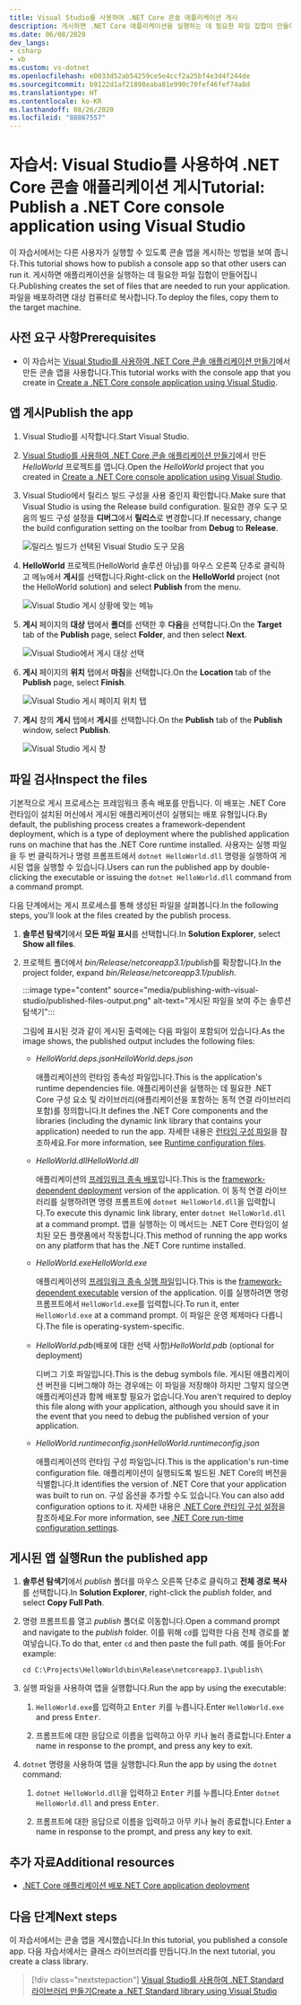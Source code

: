```yaml
---
title: Visual Studio를 사용하여 .NET Core 콘솔 애플리케이션 게시
description: 게시하면 .NET Core 애플리케이션을 실행하는 데 필요한 파일 집합이 만들어집니다.
ms.date: 06/08/2020
dev_langs:
- csharp
- vb
ms.custom: vs-dotnet
ms.openlocfilehash: e0033d52ab54259ce5e4ccf2a25bf4e3d4f244de
ms.sourcegitcommit: b9122d1af21898eaba81e990c70fef46fef74a8d
ms.translationtype: HT
ms.contentlocale: ko-KR
ms.lasthandoff: 08/26/2020
ms.locfileid: "88867557"
---
```

# <a name="tutorial-publish-a-net-core-console-application-using-visual-studio"></a><span data-ttu-id="98c83-103">자습서: Visual Studio를 사용하여 .NET Core 콘솔 애플리케이션 게시</span><span class="sxs-lookup"><span data-stu-id="98c83-103">Tutorial: Publish a .NET Core console application using Visual Studio</span></span>

<span data-ttu-id="98c83-104">이 자습서에서는 다른 사용자가 실행할 수 있도록 콘솔 앱을 게시하는 방법을 보여 줍니다.</span><span class="sxs-lookup"><span data-stu-id="98c83-104">This tutorial shows how to publish a console app so that other users can run it.</span></span> <span data-ttu-id="98c83-105">게시하면 애플리케이션을 실행하는 데 필요한 파일 집합이 만들어집니다.</span><span class="sxs-lookup"><span data-stu-id="98c83-105">Publishing creates the set of files that are needed to run your application.</span></span> <span data-ttu-id="98c83-106">파일을 배포하려면 대상 컴퓨터로 복사합니다.</span><span class="sxs-lookup"><span data-stu-id="98c83-106">To deploy the files, copy them to the target machine.</span></span>

## <a name="prerequisites"></a><span data-ttu-id="98c83-107">사전 요구 사항</span><span class="sxs-lookup"><span data-stu-id="98c83-107">Prerequisites</span></span>

- <span data-ttu-id="98c83-108">이 자습서는 [Visual Studio를 사용하여 .NET Core 콘솔 애플리케이션 만들기](with-visual-studio.md)에서 만든 콘솔 앱을 사용합니다.</span><span class="sxs-lookup"><span data-stu-id="98c83-108">This tutorial works with the console app that you create in [Create a .NET Core console application using Visual Studio](with-visual-studio.md).</span></span>

## <a name="publish-the-app"></a><span data-ttu-id="98c83-109">앱 게시</span><span class="sxs-lookup"><span data-stu-id="98c83-109">Publish the app</span></span>

1. <span data-ttu-id="98c83-110">Visual Studio를 시작합니다.</span><span class="sxs-lookup"><span data-stu-id="98c83-110">Start Visual Studio.</span></span>

1. <span data-ttu-id="98c83-111">[Visual Studio를 사용하여 .NET Core 콘솔 애플리케이션 만들기](with-visual-studio.md)에서 만든 *HelloWorld* 프로젝트를 엽니다.</span><span class="sxs-lookup"><span data-stu-id="98c83-111">Open the *HelloWorld* project that you created in [Create a .NET Core console application using Visual Studio](with-visual-studio.md).</span></span>

1. <span data-ttu-id="98c83-112">Visual Studio에서 릴리스 빌드 구성을 사용 중인지 확인합니다.</span><span class="sxs-lookup"><span data-stu-id="98c83-112">Make sure that Visual Studio is using the Release build configuration.</span></span> <span data-ttu-id="98c83-113">필요한 경우 도구 모음의 빌드 구성 설정을 **디버그**에서 **릴리스**로 변경합니다.</span><span class="sxs-lookup"><span data-stu-id="98c83-113">If necessary, change the build configuration setting on the toolbar from **Debug** to **Release**.</span></span>

   ![릴리스 빌드가 선택된 Visual Studio 도구 모음](media/publishing-with-visual-studio/visual-studio-toolbar-release.png)

1. <span data-ttu-id="98c83-115">**HelloWorld** 프로젝트(HelloWorld 솔루션 아님)를 마우스 오른쪽 단추로 클릭하고 메뉴에서 **게시**를 선택합니다.</span><span class="sxs-lookup"><span data-stu-id="98c83-115">Right-click on the **HelloWorld** project (not the HelloWorld solution) and select **Publish** from the menu.</span></span>

   ![Visual Studio 게시 상황에 맞는 메뉴](media/publishing-with-visual-studio/publish-context-menu.png)

1. <span data-ttu-id="98c83-117">**게시** 페이지의 **대상** 탭에서 **폴더**를 선택한 후 **다음**을 선택합니다.</span><span class="sxs-lookup"><span data-stu-id="98c83-117">On the **Target** tab of the **Publish** page, select **Folder**, and then select **Next**.</span></span>

   ![Visual Studio에서 게시 대상 선택](media/publishing-with-visual-studio/pick-publish-target.png)

1. <span data-ttu-id="98c83-119">**게시** 페이지의 **위치** 탭에서 **마침**을 선택합니다.</span><span class="sxs-lookup"><span data-stu-id="98c83-119">On the **Location** tab of the **Publish** page, select **Finish**.</span></span>

   ![Visual Studio 게시 페이지 위치 탭](media/publishing-with-visual-studio/publish-page-loc-tab.png)

1. <span data-ttu-id="98c83-121">**게시** 창의 **게시** 탭에서 **게시**를 선택합니다.</span><span class="sxs-lookup"><span data-stu-id="98c83-121">On the **Publish** tab of the **Publish** window, select **Publish**.</span></span>

   ![Visual Studio 게시 창](media/publishing-with-visual-studio/publish-page.png)

## <a name="inspect-the-files"></a><span data-ttu-id="98c83-123">파일 검사</span><span class="sxs-lookup"><span data-stu-id="98c83-123">Inspect the files</span></span>

<span data-ttu-id="98c83-124">기본적으로 게시 프로세스는 프레임워크 종속 배포를 만듭니다. 이 배포는 .NET Core 런타임이 설치된 머신에서 게시된 애플리케이션이 실행되는 배포 유형입니다.</span><span class="sxs-lookup"><span data-stu-id="98c83-124">By default, the publishing process creates a framework-dependent deployment, which is a type of deployment where the published application runs on machine that has the .NET Core runtime installed.</span></span> <span data-ttu-id="98c83-125">사용자는 실행 파일을 두 번 클릭하거나 명령 프롬프트에서 `dotnet HelloWorld.dll` 명령을 실행하여 게시된 앱을 실행할 수 있습니다.</span><span class="sxs-lookup"><span data-stu-id="98c83-125">Users can run the published app by double-clicking the executable or issuing the `dotnet HelloWorld.dll` command from a command prompt.</span></span>

<span data-ttu-id="98c83-126">다음 단계에서는 게시 프로세스를 통해 생성된 파일을 살펴봅니다.</span><span class="sxs-lookup"><span data-stu-id="98c83-126">In the following steps, you'll look at the files created by the publish process.</span></span>

1. <span data-ttu-id="98c83-127">**솔루션 탐색기**에서 **모든 파일 표시**를 선택합니다.</span><span class="sxs-lookup"><span data-stu-id="98c83-127">In **Solution Explorer**, select **Show all files**.</span></span>

1. <span data-ttu-id="98c83-128">프로젝트 폴더에서 *bin/Release/netcoreapp3.1/publish*를 확장합니다.</span><span class="sxs-lookup"><span data-stu-id="98c83-128">In the project folder, expand *bin/Release/netcoreapp3.1/publish*.</span></span>

   :::image type="content" source="media/publishing-with-visual-studio/published-files-output.png" alt-text="게시된 파일을 보여 주는 솔루션 탐색기":::

   <span data-ttu-id="98c83-130">그림에 표시된 것과 같이 게시된 출력에는 다음 파일이 포함되어 있습니다.</span><span class="sxs-lookup"><span data-stu-id="98c83-130">As the image shows, the published output includes the following files:</span></span>

   * <span data-ttu-id="98c83-131">*HelloWorld.deps.json*</span><span class="sxs-lookup"><span data-stu-id="98c83-131">*HelloWorld.deps.json*</span></span>

      <span data-ttu-id="98c83-132">애플리케이션의 런타임 종속성 파일입니다.</span><span class="sxs-lookup"><span data-stu-id="98c83-132">This is the application's runtime dependencies file.</span></span> <span data-ttu-id="98c83-133">애플리케이션을 실행하는 데 필요한 .NET Core 구성 요소 및 라이브러리(애플리케이션을 포함하는 동적 연결 라이브러리 포함)를 정의합니다.</span><span class="sxs-lookup"><span data-stu-id="98c83-133">It defines the .NET Core components and the libraries (including the dynamic link library that contains your application) needed to run the app.</span></span> <span data-ttu-id="98c83-134">자세한 내용은 [런타임 구성 파일](https://github.com/dotnet/cli/blob/85ca206d84633d658d7363894c4ea9d59e515c1a/Documentation/specs/runtime-configuration-file.md)을 참조하세요.</span><span class="sxs-lookup"><span data-stu-id="98c83-134">For more information, see [Runtime configuration files](https://github.com/dotnet/cli/blob/85ca206d84633d658d7363894c4ea9d59e515c1a/Documentation/specs/runtime-configuration-file.md).</span></span>

   * <span data-ttu-id="98c83-135">*HelloWorld.dll*</span><span class="sxs-lookup"><span data-stu-id="98c83-135">*HelloWorld.dll*</span></span>

      <span data-ttu-id="98c83-136">애플리케이션의 [프레임워크 종속 배포](../deploying/deploy-with-cli.md#framework-dependent-deployment)입니다.</span><span class="sxs-lookup"><span data-stu-id="98c83-136">This is the [framework-dependent deployment](../deploying/deploy-with-cli.md#framework-dependent-deployment) version of the application.</span></span> <span data-ttu-id="98c83-137">이 동적 연결 라이브러리를 실행하려면 명령 프롬프트에 `dotnet HelloWorld.dll`을 입력합니다.</span><span class="sxs-lookup"><span data-stu-id="98c83-137">To execute this dynamic link library, enter `dotnet HelloWorld.dll` at a command prompt.</span></span> <span data-ttu-id="98c83-138">앱을 실행하는 이 메서드는 .NET Core 런타임이 설치된 모든 플랫폼에서 작동합니다.</span><span class="sxs-lookup"><span data-stu-id="98c83-138">This method of running the app works on any platform that has the .NET Core runtime installed.</span></span>

   * <span data-ttu-id="98c83-139">*HelloWorld.exe*</span><span class="sxs-lookup"><span data-stu-id="98c83-139">*HelloWorld.exe*</span></span>

      <span data-ttu-id="98c83-140">애플리케이션의 [프레임워크 종속 실행 파일](../deploying/deploy-with-cli.md#framework-dependent-executable)입니다.</span><span class="sxs-lookup"><span data-stu-id="98c83-140">This is the [framework-dependent executable](../deploying/deploy-with-cli.md#framework-dependent-executable) version of the application.</span></span> <span data-ttu-id="98c83-141">이를 실행하려면 명령 프롬프트에서 `HelloWorld.exe`를 입력합니다.</span><span class="sxs-lookup"><span data-stu-id="98c83-141">To run it, enter `HelloWorld.exe` at a command prompt.</span></span> <span data-ttu-id="98c83-142">이 파일은 운영 체제마다 다릅니다.</span><span class="sxs-lookup"><span data-stu-id="98c83-142">The file is operating-system-specific.</span></span>

   * <span data-ttu-id="98c83-143">*HelloWorld.pdb*(배포에 대한 선택 사항)</span><span class="sxs-lookup"><span data-stu-id="98c83-143">*HelloWorld.pdb* (optional for deployment)</span></span>

      <span data-ttu-id="98c83-144">디버그 기호 파일입니다.</span><span class="sxs-lookup"><span data-stu-id="98c83-144">This is the debug symbols file.</span></span> <span data-ttu-id="98c83-145">게시된 애플리케이션 버전을 디버그해야 하는 경우에는 이 파일을 저장해야 하지만 그렇지 않으면 애플리케이션과 함께 배포할 필요가 없습니다.</span><span class="sxs-lookup"><span data-stu-id="98c83-145">You aren't required to deploy this file along with your application, although you should save it in the event that you need to debug the published version of your application.</span></span>

   * <span data-ttu-id="98c83-146">*HelloWorld.runtimeconfig.json*</span><span class="sxs-lookup"><span data-stu-id="98c83-146">*HelloWorld.runtimeconfig.json*</span></span>

      <span data-ttu-id="98c83-147">애플리케이션의 런타임 구성 파일입니다.</span><span class="sxs-lookup"><span data-stu-id="98c83-147">This is the application's run-time configuration file.</span></span> <span data-ttu-id="98c83-148">애플리케이션이 실행되도록 빌드된 .NET Core의 버전을 식별합니다.</span><span class="sxs-lookup"><span data-stu-id="98c83-148">It identifies the version of .NET Core that your application was built to run on.</span></span> <span data-ttu-id="98c83-149">구성 옵션을 추가할 수도 있습니다.</span><span class="sxs-lookup"><span data-stu-id="98c83-149">You can also add configuration options to it.</span></span> <span data-ttu-id="98c83-150">자세한 내용은 [.NET Core 런타임 구성 설정](../run-time-config/index.md#runtimeconfigjson)을 참조하세요.</span><span class="sxs-lookup"><span data-stu-id="98c83-150">For more information, see [.NET Core run-time configuration settings](../run-time-config/index.md#runtimeconfigjson).</span></span>

## <a name="run-the-published-app"></a><span data-ttu-id="98c83-151">게시된 앱 실행</span><span class="sxs-lookup"><span data-stu-id="98c83-151">Run the published app</span></span>

1. <span data-ttu-id="98c83-152">**솔루션 탐색기**에서 *publish* 폴더를 마우스 오른쪽 단추로 클릭하고 **전체 경로 복사**를 선택합니다.</span><span class="sxs-lookup"><span data-stu-id="98c83-152">In **Solution Explorer**, right-click the *publish* folder, and select **Copy Full Path**.</span></span>

1. <span data-ttu-id="98c83-153">명령 프롬프트를 열고 *publish* 폴더로 이동합니다.</span><span class="sxs-lookup"><span data-stu-id="98c83-153">Open a command prompt and navigate to the *publish* folder.</span></span> <span data-ttu-id="98c83-154">이를 위해 `cd`를 입력한 다음 전체 경로를 붙여넣습니다.</span><span class="sxs-lookup"><span data-stu-id="98c83-154">To do that, enter `cd` and then paste the full path.</span></span> <span data-ttu-id="98c83-155">예를 들어:</span><span class="sxs-lookup"><span data-stu-id="98c83-155">For example:</span></span>

   ```console
   cd C:\Projects\HelloWorld\bin\Release\netcoreapp3.1\publish\
   ```

1. <span data-ttu-id="98c83-156">실행 파일을 사용하여 앱을 실행합니다.</span><span class="sxs-lookup"><span data-stu-id="98c83-156">Run the app by using the executable:</span></span>

   1. <span data-ttu-id="98c83-157">`HelloWorld.exe`를 입력하고 <kbd>Enter</kbd> 키를 누릅니다.</span><span class="sxs-lookup"><span data-stu-id="98c83-157">Enter `HelloWorld.exe` and press <kbd>Enter</kbd>.</span></span>

   1. <span data-ttu-id="98c83-158">프롬프트에 대한 응답으로 이름을 입력하고 아무 키나 눌러 종료합니다.</span><span class="sxs-lookup"><span data-stu-id="98c83-158">Enter a name in response to the prompt, and press any key to exit.</span></span>

1. <span data-ttu-id="98c83-159">`dotnet` 명령을 사용하여 앱을 실행합니다.</span><span class="sxs-lookup"><span data-stu-id="98c83-159">Run the app by using the `dotnet` command:</span></span>

   1. <span data-ttu-id="98c83-160">`dotnet HelloWorld.dll`을 입력하고 <kbd>Enter</kbd> 키를 누릅니다.</span><span class="sxs-lookup"><span data-stu-id="98c83-160">Enter `dotnet HelloWorld.dll` and press <kbd>Enter</kbd>.</span></span>

   1. <span data-ttu-id="98c83-161">프롬프트에 대한 응답으로 이름을 입력하고 아무 키나 눌러 종료합니다.</span><span class="sxs-lookup"><span data-stu-id="98c83-161">Enter a name in response to the prompt, and press any key to exit.</span></span>

## <a name="additional-resources"></a><span data-ttu-id="98c83-162">추가 자료</span><span class="sxs-lookup"><span data-stu-id="98c83-162">Additional resources</span></span>

- [<span data-ttu-id="98c83-163">.NET Core 애플리케이션 배포</span><span class="sxs-lookup"><span data-stu-id="98c83-163">.NET Core application deployment</span></span>](../deploying/index.md)

## <a name="next-steps"></a><span data-ttu-id="98c83-164">다음 단계</span><span class="sxs-lookup"><span data-stu-id="98c83-164">Next steps</span></span>

<span data-ttu-id="98c83-165">이 자습서에서는 콘솔 앱을 게시했습니다.</span><span class="sxs-lookup"><span data-stu-id="98c83-165">In this tutorial, you published a console app.</span></span> <span data-ttu-id="98c83-166">다음 자습서에서는 클래스 라이브러리를 만듭니다.</span><span class="sxs-lookup"><span data-stu-id="98c83-166">In the next tutorial, you create a class library.</span></span>

> [!div class="nextstepaction"]
> [<span data-ttu-id="98c83-167">Visual Studio를 사용하여 .NET Standard 라이브러리 만들기</span><span class="sxs-lookup"><span data-stu-id="98c83-167">Create a .NET Standard library using Visual Studio</span></span>](library-with-visual-studio.md)
